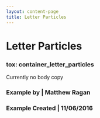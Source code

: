 ```yaml
---
layout: content-page
title: Letter Particles
---
```


# Letter Particles
### tox: container_letter_particles

Currently no body copy

### Example by | Matthew Ragan
### Example Created | 11/06/2016